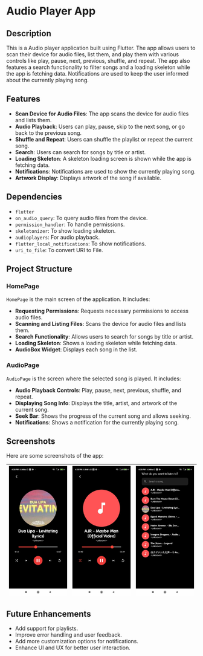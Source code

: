# Audio Player App

## Description

This is a Audio player application built using Flutter. The app allows users to scan their device for audio files, list them, and play them with various controls like play, pause, next, previous, shuffle, and repeat. The app also features a search functionality to filter songs and a loading skeleton while the app is fetching data. Notifications are used to keep the user informed about the currently playing song.

## Features

- **Scan Device for Audio Files**: The app scans the device for audio files and lists them.
- **Audio Playback**: Users can play, pause, skip to the next song, or go back to the previous song.
- **Shuffle and Repeat**: Users can shuffle the playlist or repeat the current song.
- **Search**: Users can search for songs by title or artist.
- **Loading Skeleton**: A skeleton loading screen is shown while the app is fetching data.
- **Notifications**: Notifications are used to show the currently playing song.
- **Artwork Display**: Displays artwork of the song if available.

## Dependencies

- `flutter`
- `on_audio_query`: To query audio files from the device.
- `permission_handler`: To handle permissions.
- `skeletonizer`: To show loading skeleton.
- `audioplayers`: For audio playback.
- `flutter_local_notifications`: To show notifications.
- `uri_to_file`: To convert URI to File.

## Project Structure

### HomePage

`HomePage` is the main screen of the application. It includes:

- **Requesting Permissions**: Requests necessary permissions to access audio files.
- **Scanning and Listing Files**: Scans the device for audio files and lists them.
- **Search Functionality**: Allows users to search for songs by title or artist.
- **Loading Skeleton**: Shows a loading skeleton while fetching data.
- **AudioBox Widget**: Displays each song in the list.

### AudioPage

`AudioPage` is the screen where the selected song is played. It includes:

- **Audio Playback Controls**: Play, pause, next, previous, shuffle, and repeat.
- **Displaying Song Info**: Displays the title, artist, and artwork of the current song.
- **Seek Bar**: Shows the progress of the current song and allows seeking.
- **Notifications**: Shows a notification for the currently playing song.

## Screenshots

Here are some screenshots of the app:

| ![Screenshot 1](assets/screenshots/1.jpg) | ![Screenshot 2](assets/screenshots/2.jpg) | ![Screenshot 3](assets/screenshots/3.jpg) |
| :---------------------------------------: | :---------------------------------------: | :---------------------------------------: |

## Future Enhancements

- Add support for playlists.
- Improve error handling and user feedback.
- Add more customization options for notifications.
- Enhance UI and UX for better user interaction.
